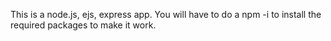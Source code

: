 This is a node.js, ejs, express app. You will have to do a npm -i to install the required packages to make it work.
